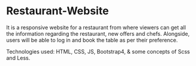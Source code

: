# Restaurant-Website

It is a responsive website for a restaurant from where viewers can get all the information regarding the restaurant, new offers and chefs. Alongside, users will be able to log in and book the table as per their preference.

Technologies used: HTML, CSS, JS, Bootstrap4, & some concepts of Scss and Less.
